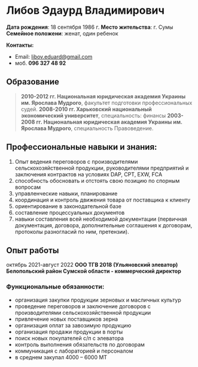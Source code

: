 # Либов Эдаурд Владимирович

**Дата рождения**: 18 сентября 1986 г.
**Место жительства**: г. Сумы
**Семейное положени**: женат, один ребенок

**Контакты:**
- Email: libov.eduard@gmail.com
- моб. **096 327 48 92**

## Образование

>**2010-2012 гг. Национальная юридическая академия Украины им. Ярослава Мудрого**, факультет подготовки профессиональных судей.
**2008-2010 гг. Харьковский национальный экономический университет**, специальность: финансы
**2003-2008 гг. Национальная юридическая академия Украины им. Ярослава Мудрого**, специальность Правоведение.

## Профессиональные навыки и знания:

1. Опыт ведения переговоров с производителями сельскохозяйственной продукции, руководителями предприятий и заключения контрактов на условиях DAP, CPT, EXW, FCA
1. способность обосновать и отстоять свою позицию по спорным вопросам
1. управленческие навыки, планирование
1. координация и контроль движения товара от поставщика к клиенту
1. ориентирование в законодательной базе
1. составление процессуальных документов
1. навыки составления всей необходимой документации (первичная документация, договора, дополнительные соглашения к договорам, протоколы разногласий по ним, претензии).

## Опыт работы

октябрь 2021-август 2022 **ООО ТГВ 2018 (Ульяновский элеватор) Белопольский район Сумской области - коммерческий директор**

### Функциональные обязанности:

- организация закупки продукции зерновых и масличных культур
- проведение переговоров и заключение договоров с производителями сельскохозяйственной продукции
- привлечение новых поставщиков зерна
- организация оплат за завозимую продукцию
- организация продажи продукции в порты
- поиск новых покупателей с/п с элеватора
- контроль выполнения обязательств по договорам
- коммуникация с лабораторией и персоналом
- в среднем закупал 4000 – 6000 MT
